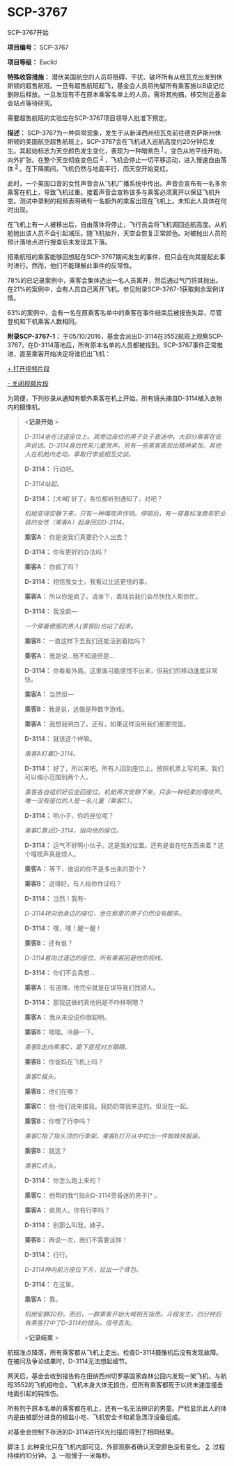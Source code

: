# SCP-3767
                        




SCP-3767开始



**项目编号：** SCP-3767

**项目等级：**  Euclid

**特殊收容措施：** 潜伏美国航空的人员将阻碍、干扰、破坏所有从纽瓦克出发到休斯顿的超售航班。一旦有超售航班起飞，基金会人员将拘留所有乘客施以B级记忆删除后释放。一旦发现有不在原本乘客名单上的人员，需将其拘捕，移交附近基金会站点等待研究。

需要超售航班的实验应在SCP-3767项目领导人批准下预定。

**描述：** SCP-3767为一种异常现象，发生于从新泽西州纽瓦克前往德克萨斯州休斯顿的美国航空超售航班上。SCP-3767会在飞机进入巡航高度约20分钟后发生。其起始标志为天空颜色发生变化，表现为一种暗紫色<sup class='footnoteref'>
 <a shape='rect' class='footnoteref' id='footnoteref-1' href='javascript:;' onclick='WIKIDOT.page.utils.scrollToReference(&apos;footnote-1&apos;)'>1</a>
</sup>。变色从地平线开始，向外扩张。在整个天空彻底变色后<sup class='footnoteref'>
 <a shape='rect' class='footnoteref' id='footnoteref-2' href='javascript:;' onclick='WIKIDOT.page.utils.scrollToReference(&apos;footnote-2&apos;)'>2</a>
</sup>，飞机会停止一切平移运动，进入慢速自由落体<sup class='footnoteref'>
 <a shape='rect' class='footnoteref' id='footnoteref-3' href='javascript:;' onclick='WIKIDOT.page.utils.scrollToReference(&apos;footnote-3&apos;)'>3</a>
</sup>。在下降期间，飞机仍然与地面平行，而天空开始变红。

此时，一个英国口音的女性声音会从飞机广播系统中传出。声音会宣布有一名多余乘客在机上，导致飞机过重。接着声音会宣称该多与乘客必须离开以保证飞机升空。测试中录制的视频表明确有一名额外的乘客出现在飞机上。未知此人具体在何时出现。

在飞机上有一人被移出后，自由落体将停止，飞行员会将飞机调回巡航高度。从机舱抛出该人员不会引起减压。随飞机抬升，天空会恢复正常颜色。对被抛出人员的预计落地点进行搜查后未发现其下落。

搭乘航班的乘客能够回想起在SCP-3767期间发生的事件，但只会在向其提起此事时进行。然而，他们不能理解此事件的反常性。

78%的已记录案例中，乘客会集体选出一名人员离开，然后通过气门将其抛出。在21%的案例中，会有人员自己离开飞机。参见附录SCP-3767-1获取剩余案例详情。

63%的案例中，会有一名在原乘客名单中的乘客在事件结束后被报告失踪，尽管登机和下机乘客人数相同。

**附录SCP-3767-1：** 于05/10/2016，基金会派出D-3114在3552航班上观察SCP-3767。在D-3114落地后，所有原本名单的人员都被找到。SCP-3767事件正常推进，直至乘客开始决定将谁扔出飞机：


<a shape='rect' class='collapsible-block-link' href='javascript:;'>+&#160;&#25171;&#24320;&#35270;&#39057;&#29255;&#27573;</a>

<a shape='rect' class='collapsible-block-link' href='javascript:;'>-&#160;&#20851;&#38381;&#35270;&#39057;&#29255;&#27573;</a>

为简便，下列抄录从通知有额外乘客在机上开始。所有镜头摘自D-3114植入衣物内的摄像机。


> <**记录开始** >
> 
> *D-3114坐在过道座位上。其旁边座位的男子处于昏迷中。大部分乘客在低声说话。D-3114身后传来儿童哭声。另有一些乘客表现出精神紧张。其他人在机舱内走动，拿取行李或相互交谈。* 
> 
> **D-3114：** 行动吧。
> 
> *D-3114站起。* 
> 
> **D-3114：** *[大喊]* 好了，各位都听到通知了，对吧？
> 
> *机舱变得安静下来，只有一种嘎吱声作响。停顿后，有一穿着标准商务职业装的女性（乘客A）起身回应D-3114。* 
> 
> **乘客A：** 你是说我们真要扔个人出去？
> 
> **D-3114：** 你有更好的办法吗？
> 
> **乘客A：** 你疯了吗？
> 
> **D-3114：** 相信我女士，我看过比这更怪的事。
> 
> **乘客A：** 所以你是疯了。请坐下，着陆后我们会尽快找人帮你忙。
> 
> **D-3114：** 我没疯—
> 
> *一个穿着便服的男人(乘客B)也站了起来。* 
> 
> **乘客B：** 一直这样下去我们还能活到着陆吗？
> 
> **乘客A：** 我是说…我不知道但是…
> 
> **D-3114：** 你看看外面。这里面可能感觉不出来，但我们的移动速度非常快。
> 
> **乘客A：** 当然但—
> 
> **乘客B：** 我是说，这像是种数字游戏。
> 
> **乘客A：** 我想我明白了。还有，如果这样没用我们都要完蛋。
> 
> **D-3114：** 就该这个样嘛。
> 
> *乘客A盯着D-3114。* 
> 
> **D-3114：** 好了，所以来吧。所有人回到座位上。按照机票上写的来。我们可以缩小范围到两个人。
> 
> *乘客各自组织好后坐回座位。机舱再次安静下来，只余一种轻柔的嘎吱声。唯一没有座位的人是一名儿童（乘客C）。* 
> 
> **D-3114：** 哟小子，你的座位呢？
> 
> *乘客C靠近D-3114，指向他的座位。* 
> 
> **D-3114：** 运气不好啊小伙子。这是我的位置。还有是谁在吃东西来着？这个嘎吱声真是烦人。
> 
> **乘客A：** 等下，谁说的你不是多出来的那个？
> 
> **乘客B：** 说得好。有人给你作证吗？
> 
> **D-3114：** 当然！我有-
> 
> *D-3114转向他身边的座位，坐在那里的男子仍然没有醒来。* 
> 
> **D-3114：** 嘿，嘿！醒一醒！
> 
> **乘客B：** 还有谁？
> 
> *D-3114看向过道边的座位。所有乘客回避他的视线。* 
> 
> **D-3114：** 你们不会真想…
> 
> **乘客A：** 有道理。他完全就是在误导我们找错人。
> 
> **D-3114：** 那我这做的真他妈是不咋样啊嗯？
> 
> **乘客A：** 我从来没说你很聪明。
> 
> **乘客B：** 喂喂。冷静一下。
> 
> *乘客B走向乘客C，跪下直视对方眼睛。* 
> 
> **乘客B：** 你爸妈在飞机上吗？
> 
> *乘客C摇头。* 
> 
> **乘客B：** 他们在哪？
> 
> **乘客C：** 他-他们说来接我。我奶奶带我来这的，但没在一起。
> 
> **乘客B：** 你带了行李吗？
> 
> *乘客C指了指头顶的行李架。乘客B打开从中拉出一件蜘蛛侠服装。* 
> 
> **乘客B：** 就这？
> 
> *乘客C点头。* 
> 
> **D-3114：** 你怎么跑上来的？
> 
> **乘客C：** 他帮的我*[指向D-3114旁昏迷的男子]* 。
> 
> **乘客A：** 疯男人。你有行李吗？
> 
> **D-3114：** 别那么叫我，婊子。
> 
> **乘客B：** 再说一次，我们不需要这样！
> 
> **D-3114：** 行行。
> 
> *D-3114伸向前方座位下方，拉出一个背包。* 
> 
> **D-3114：** 在这里。
> 
> **乘客A：** 靠。
> 
> *机舱安静30秒。而后，一群乘客开始大喊相互指责。斗殴发生。四分钟后有乘客打中了D-3114的镜头，信号丢失。* 
> 
> <**记录结束** >
> 




航班准点降落，所有乘客都从飞机上走出。检查D-3114摄像机后没有发现故障。在被问及争论结果时，D-3114无法想起细节。

两天后，基金会收到报告称在田纳西州切罗基国家森林公园内发现一架飞机，与航班3552的飞机相吻合。飞机本身大体无损伤，但所有乘客都死于以终末速度撞击地面引起的钝性伤。

所有列于原本名单的乘客都在机上，还有一名无法辨识的男童。尸检显示此人的体内是由被部分进食的椒盐小吃、飞机安全卡和紧急漂浮设备组成。

对基金会控制下存活的D-3114进行X光扫描后得到了相同结果。



脚注
<a shape='rect' href='javascript:;' onclick='WIKIDOT.page.utils.scrollToReference(&apos;footnoteref-1&apos;)'>1</a>. 此种变化只在飞机内部可见，外部观察者确认天空颜色没有变化。
<a shape='rect' href='javascript:;' onclick='WIKIDOT.page.utils.scrollToReference(&apos;footnoteref-2&apos;)'>2</a>. 过程持续约10分钟。
<a shape='rect' href='javascript:;' onclick='WIKIDOT.page.utils.scrollToReference(&apos;footnoteref-3&apos;)'>3</a>. 一般慢于一米每秒。


                    